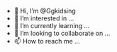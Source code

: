 - 👋 Hi, I’m @Ggkidsing
- 👀 I’m interested in ...
- 🌱 I’m currently learning ...
- 💞️ I’m looking to collaborate on ...
- 📫 How to reach me ...

<!---
Ggkidsing/Ggkidsing is a ✨ special ✨ repository because its `README.md` (this file) appears on your GitHub profile.
You can click the Preview link to take a look at your changes.
--->

